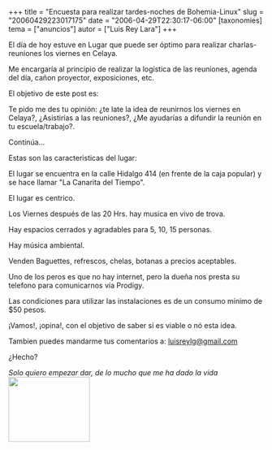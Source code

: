 +++
title = "Encuesta para realizar tardes-noches de Bohemia-Linux"
slug = "20060429223017175"
date = "2006-04-29T22:30:17-06:00"
[taxonomies]
tema = ["anuncios"]
autor = ["Luis Rey Lara"]
+++

El día de hoy estuve en Lugar que puede ser óptimo para realizar
charlas-reuniones los viernes en Celaya.

Me encargaría al principio de realizar la logística de las reuniones,
agenda del día, cañon proyector, exposiciones, etc.

El objetivo de este post es:

Te pido me des tu opinión: ¿te late la idea de reunirnos los viernes en
Celaya?, ¿Asistirías a las reuniones?, ¿Me ayudarías a difundir la
reunión en tu escuela/trabajo?.

Continúa...

<!-- more -->
Estas son las caracteristicas del lugar:

El lugar se encuentra en la calle Hidalgo 414 (en frente de la caja
popular) y se hace llamar "La Canarita del Tiempo".

El lugar es centrico.

Los Viernes después de las 20 Hrs. hay musica en vivo de trova.

Hay espacios cerrados y agradables para 5, 10, 15 personas.

Hay música ambiental.

Venden Baguettes, refrescos, chelas, botanas a precios aceptables.

Uno de los peros es que no hay internet, pero la dueña nos presta su
telefono para comunicarnos vía Prodigy.

Las condiciones para utilizar las instalaciones es de un consumo mínimo
de $50 pesos.

¡Vamos!, ¡opina!, con el objetivo de saber si es viable o nó esta idea.

Tambien puedes mandarme tus comentarios a:
luisreylg@gmail.com

¿Hecho?



*Solo quiero empezar dar, de lo mucho que me ha dado la
vida*[<img src="http://glib.org.mx/images/articles/20060429223017175_1.JPG"
width="160" height="128" />](http://glib.org.mx/images/articles/20060429223017175_1_original.JPG "Ver imagen sin proporción")
